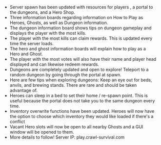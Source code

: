 - Server spawn has been updated with resources for players , a portal to the dungeons, and a Hero Shop.
- Three information boards regarding information on How to Play as Heroes, Ghosts, as well as Dungeon information.
- The dungeon information board shows tips on dungeon gameplay and displays the player with the most kills.
- The player with the most kills can claim rewards. This is updated every time the server loads.
- The hero and ghost information boards will explain how to play as a Hero and Ghost.
- The player with the most votes will also have their name and player head displayed and can likewise redeem rewards.
- Dungeons are completely updated and open to explore! Teleport to a random dungeon by going through the portal at spawn.
- Here are few tips when exploring dungeons: Keep an eye out for beds, anvils, and brewing stands. There are rare and should be taken advantage of.
- Heroes can sleep in a bed to set their home / re-spawn point. This is useful because the portal does not take you to the same dungeon every time.
- Inventory overwrite functions have been updated. Heroes will now have the option to choose which inventory they would like loaded if there's a conflict
- Vacant Hero slots will now be open to all nearby Ghosts and a GUI window will be opened to them.
- More details to follow! Server IP: play.crawl-survival.com